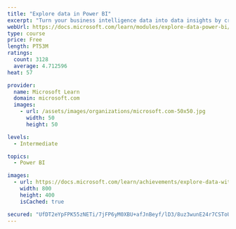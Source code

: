 ```yaml
---
title: "Explore data in Power BI"
excerpt: "Turn your business intelligence data into data insights by creating and configuring Power BI dashboards."
webUrl: https://docs.microsoft.com/learn/modules/explore-data-power-bi/
type: course
price: Free
length: PT53M
ratings:
  count: 3128
  average: 4.712596
heat: 57

provider:
  name: Microsoft Learn
  domain: microsoft.com
  images:
    - url: /assets/images/organizations/microsoft.com-50x50.jpg
      width: 50
      height: 50

levels:
  - Intermediate

topics:
  - Power BI

images:
  - url: https://docs.microsoft.com/learn/achievements/explore-data-with-power-bi-desktop-social.png
    width: 800
    height: 400
    isCached: true

secured: "UfDT2eYpFPK55zNETi/7jFP6yM0XBU+afJnBeyf/lD3/8uz3wunE24r7CSToUKh53+Samn2Ks7yOzAqA528w4O0KtoL4WCmI6+avLBPIUgBrRhPW4oLWVkEsUmDXVRy7bjl4+NO1izA9T9BxeQliit+xmYTyNJiHHyPoeipWR6RvJoxlsU04UWiOTjiKv8xwfGR+3YpOvDryMhhFOpOYwPDvYExWfupVjzPTz07I0F++KTB0Ni8Q6Z6g1n84lMEia+YDqzWIDRQ8RopeVYZLCcl9OLkDqiplnZTzRe4nfCejD29dU2cdynioJhpOZU9ofDnCadc/SwpFRDL/FvL52iFjrFe1zqL13aqhI2coGKRiVXs0R58OAjtRwTjHyKcRdB0UeAiDdlyLv0wZP6rL+xRXtSwU9SmPNjQKW+Xyi20=;q1wm7/7Zne2kFOZvZGF4uA=="
---
```


